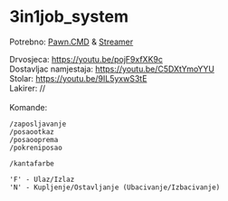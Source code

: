 # 3in1job_system
Potrebno: <a href="https://github.com/katursis/Pawn.CMD/releases/tag/3.4.0">Pawn.CMD</a>
&
<a href="https://github.com/samp-incognito/samp-streamer-plugin/releases/tag/v2.9.6">Streamer</a>

Drvosjeca: https://youtu.be/pojF9xfXK9c <br>
Dostavljac namjestaja: https://youtu.be/C5DXtYmoYYU <br>
Stolar: https://youtu.be/9IL5yxwS3tE <br>
Lakirer: // <br>
<br>
Komande:
```
/zaposljavanje
/posaootkaz
/posaooprema
/pokreniposao

/kantafarbe

'F' - Ulaz/Izlaz
'N' - Kupljenje/Ostavljanje (Ubacivanje/Izbacivanje)
```
